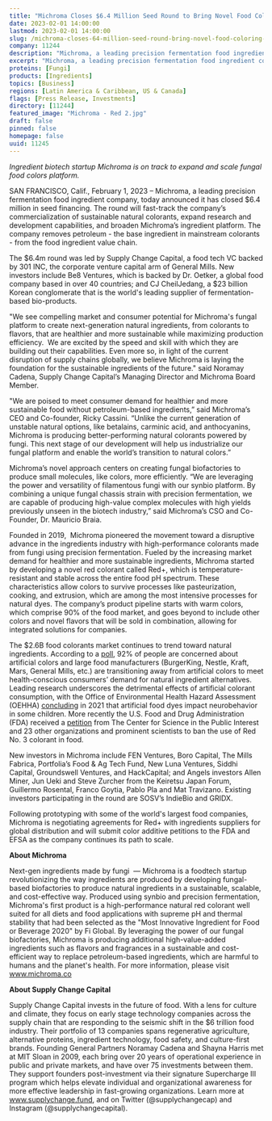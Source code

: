```yaml
---
title: "Michroma Closes $6.4 Million Seed Round to Bring Novel Food Coloring to Market"
date: 2023-02-01 14:00:00
lastmod: 2023-02-01 14:00:00
slug: /michroma-closes-64-million-seed-round-bring-novel-food-coloring-market
company: 11244
description: "Michroma, a leading precision fermentation food ingredient company, today announced it has closed $6.4 million in seed financing."
excerpt: "Michroma, a leading precision fermentation food ingredient company, today announced it has closed $6.4 million in seed financing."
proteins: [Fungi]
products: [Ingredients]
topics: [Business]
regions: [Latin America & Caribbean, US & Canada]
flags: [Press Release, Investments]
directory: [11244]
featured_image: "Michroma - Red 2.jpg"
draft: false
pinned: false
homepage: false
uuid: 11245
---
```

<p><em>Ingredient biotech startup Michroma is on track to expand and scale fungal food colors platform.</em></p>
<p>SAN FRANCISCO, Calif., February 1, 2023 – Michroma, a leading precision fermentation food ingredient company, today announced it has closed $6.4 million in seed financing. The round will fast-track the company’s commercialization of sustainable natural colorants, expand research and development capabilities, and broaden Michroma’s ingredient platform. The company removes petroleum - the base ingredient in mainstream colorants - from the food ingredient value chain.</p>
<p>The $6.4m round was led by Supply Change Capital, a food tech VC backed by 301 INC, the corporate venture capital arm of General Mills. New investors include Be8 Ventures, which is backed by Dr. Oetker, a global food company based in over 40 countries; and CJ CheilJedang, a $23 billion Korean conglomerate that is the world's leading supplier of fermentation-based bio-products.</p>
<p>"We see compelling market and consumer potential for Michroma's fungal platform to create next-generation natural ingredients, from colorants to flavors, that are healthier and more sustainable while maximizing production efficiency.  We are excited by the speed and skill with which they are building out their capabilities. Even more so, in light of the current disruption of supply chains globally, we believe Michroma is laying the foundation for the sustainable ingredients of the future." said Noramay Cadena, Supply Change Capital’s Managing Director and Michroma Board Member.</p>
<p>"We are poised to meet consumer demand for healthier and more sustainable food without petroleum-based ingredients,” said Michroma’s CEO and Co-founder, Ricky Cassini. “Unlike the current generation of unstable natural options, like betalains, carminic acid, and anthocyanins, Michroma is producing better-performing natural colorants powered by fungi. This next stage of our development will help us industrialize our fungal platform and enable the world’s transition to natural colors.”</p>
<p>Michroma’s novel approach centers on creating fungal biofactories to produce small molecules, like colors, more efficiently. “We are leveraging the power and versatility of filamentous fungi with our synbio platform. By combining a unique fungal chassis strain with precision fermentation, we are capable of producing high-value complex molecules with high yields previously unseen in the biotech industry,” said Michroma’s CSO and Co-Founder, Dr. Mauricio Braia.</p>
<p>Founded in 2019,  Michroma pioneered the movement toward a disruptive advance in the ingredients industry with high-performance colorants made from fungi using precision fermentation. Fueled by the increasing market demand for healthier and more sustainable ingredients, Michroma started by developing a novel red colorant called Red+, which is temperature-resistant and stable across the entire food pH spectrum. These characteristics allow colors to survive processes like pasteurization, cooking, and extrusion, which are among the most intensive processes for natural dyes. The company’s product pipeline starts with warm colors, which comprise 90% of the food market, and goes beyond to include other colors and novel flavors that will be sold in combination, allowing for integrated solutions for companies. </p>
<p>The $2.6B food colorants market continues to trend toward natural ingredients. According to a <a href="https://www.foodnavigator.com/Article/2011/10/06/Nielsen-poll-indicates-global-preference-for-natural-food-colours"><u>poll</u></a>, 92% of people are concerned about artificial colors and large food manufacturers (BurgerKing, Nestle, Kraft, Mars, General Mills, etc.) are transitioning away from artificial colors to meet health-conscious consumers’ demand for natural ingredient alternatives. Leading research underscores the detrimental effects of artificial colorant consumption, with the Office of Environmental Health Hazard Assessment (OEHHA) <a href="https://oehha.ca.gov/risk-assessment/press-release/report-links-synthetic-food-dyes-hyperactivity-and-other"><u>concluding</u></a> in 2021 that artificial food dyes impact neurobehavior in some children. More recently the U.S. Food and Drug Administration (FDA) received a <a href="https://www.cspinet.org/resource/red-3-petition"><u>petition</u></a> from The Center for Science in the Public Interest and 23 other organizations and prominent scientists​​ to ban the use of Red No. 3 colorant in food.</p>
<p>New investors in Michroma include FEN Ventures, Boro Capital, The Mills Fabrica, Portfolia’s Food & Ag Tech Fund, New Luna Ventures, Siddhi Capital, Groundswell Ventures, and HackCapital; and Angels investors Allen Miner, Jun Ueki and Steve Zurcher from the Keiretsu Japan Forum, Guillermo Rosental, Franco Goytia, Pablo Pla and Mat Travizano. Existing investors participating in the round are SOSV’s IndieBio and GRIDX.</p>
<p>Following prototyping with some of the world's largest food companies, Michroma is negotiating agreements for Red+ with ingredients suppliers for global distribution and will submit color additive petitions to the FDA and EFSA as the company continues its path to scale.</p>
<p><strong>About Michroma   </strong></p>
<p>Next-gen ingredients made by fungi  — Michroma is a foodtech startup revolutionizing the way ingredients are produced by developing fungal-based biofactories to produce natural ingredients in a sustainable, scalable, and cost-effective way. Produced using synbio and precision fermentation, Michroma's first product is a high-performance natural red colorant well suited for all diets and food applications with supreme pH and thermal stability that had been selected as the "Most Innovative Ingredient for Food or Beverage 2020" by Fi Global. By leveraging the power of our fungal biofactories, Michroma is producing additional high-value-added ingredients such as flavors and fragrances in a sustainable and cost-efficient way to replace petroleum-based ingredients, which are harmful to humans and the planet's health. For more information, please visit <a href="http://www.michroma.co"><u>www.michroma.co</u></a></p>
<p><strong>About Supply Change Capital</strong></p>
<p>Supply Change Capital invests in the future of food. With a lens for culture and climate, they focus on early stage technology companies across the supply chain that are responding to the seismic shift in the $6 trillion food industry. Their portfolio of 13 companies spans regenerative agriculture, alternative proteins, ingredient technology, food safety, and culture-first brands. Founding General Partners Noramay Cadena and Shayna Harris met at MIT Sloan in 2009, each bring over 20 years of operational experience in public and private markets, and have over 75 investments between them. They support founders post-investment via their signature Supercharge III program which helps elevate individual and organizational awareness for more effective leadership in fast-growing organizations. Learn more at <a href="http://www.supplychangecapital.fund"><u>www.supplychange.fund</u></a>, and on Twitter (@supplychangecap) and Instagram (@supplychangecapital).</p>
